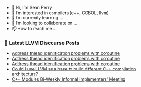 - 👋 Hi, I’m Sean Perry
- 👀 I’m interested in compilers (c++, COBOL, llvm)
- 🌱 I’m currently learning ...
- 💞️ I’m looking to collaborate on ...
- 📫 How to reach me ...

<!---
s66perry/s66perry is a ✨ special ✨ repository because its `README.md` (this file) appears on your GitHub profile.
You can click the Preview link to take a look at your changes.
--->
### 📕 Latest LLVM Discourse Posts

<!-- DISCOURSE-LLVM:START -->
- [Address thread identification problems with coroutine](https://discourse.llvm.org/t/address-thread-identification-problems-with-coroutine/62015#post_5)
- [Address thread identification problems with coroutine](https://discourse.llvm.org/t/address-thread-identification-problems-with-coroutine/62015#post_4)
- [Address thread identification problems with coroutine](https://discourse.llvm.org/t/address-thread-identification-problems-with-coroutine/62015#post_3)
- [Could I use LLVM as a base to build different C++ compilation architecture?](https://discourse.llvm.org/t/could-i-use-llvm-as-a-base-to-build-different-c-compilation-architecture/61983#post_7)
- [C++ Modules Bi-Weekly Informal Implementers&#39; Meeting](https://discourse.llvm.org/t/c-modules-bi-weekly-informal-implementers-meeting/61874#post_3)
<!-- DISCOURSE-LLVM:END -->
